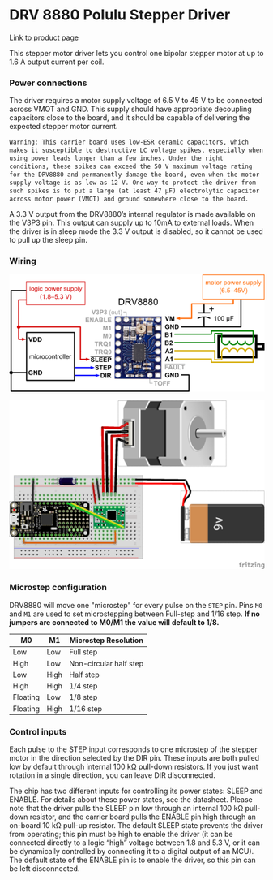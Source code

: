 # DRV 8880 Polulu Stepper Driver
[Link to product page](https://www.pololu.com/product/2971)

This stepper motor driver lets you control one bipolar stepper motor at up to 1.6 A output current per coil.

### Power connections
The driver requires a motor supply voltage of 6.5 V to 45 V to be connected across VMOT and GND. This supply should have appropriate decoupling capacitors close to the board, and it should be capable of delivering the expected stepper motor current.

```
Warning: This carrier board uses low-ESR ceramic capacitors, which makes it susceptible to destructive LC voltage spikes, especially when using power leads longer than a few inches. Under the right conditions, these spikes can exceed the 50 V maximum voltage rating for the DRV8880 and permanently damage the board, even when the motor supply voltage is as low as 12 V. One way to protect the driver from such spikes is to put a large (at least 47 µF) electrolytic capacitor across motor power (VMOT) and ground somewhere close to the board.
```

A 3.3 V output from the DRV8880’s internal regulator is made available on the V3P3 pin. This output can supply up to 10mA to external loads. When the driver is in sleep mode the 3.3 V output is disabled, so it cannot be used to pull up the sleep pin.

### Wiring

![Basic wiring diagram](DRV8880_basic_wiring.png)

![Breadboard wiring diagram](DRV8880_bb.png)

### Microstep configuration
DRV8880 will move one "microstep" for every pulse on the `STEP` pin. 
Pins `M0` and `M1` are used to set microstepping between Full-step and 1/16 step.
**If no jumpers are connected to M0/M1 the value will default to 1/8.**

| M0 | M1 | Microstep Resolution |
| --- | --- | --- |
| Low |Low | Full step |
| High | Low | Non-circular half step |
| Low | High | Half step |
| High | High | 1/4 step |
| Floating | Low | 1/8 step |
| Floating | High | 1/16 step |


### Control inputs
Each pulse to the STEP input corresponds to one microstep of the stepper motor in the direction selected by the DIR pin. These inputs are both pulled low by default through internal 100 kΩ pull-down resistors. If you just want rotation in a single direction, you can leave DIR disconnected.

The chip has two different inputs for controlling its power states: SLEEP and ENABLE. For details about these power states, see the datasheet. Please note that the driver pulls the SLEEP pin low through an internal 100 kΩ pull-down resistor, and the carrier board pulls the ENABLE pin high through an on-board 10 kΩ pull-up resistor. The default SLEEP state prevents the driver from operating; this pin must be high to enable the driver (it can be connected directly to a logic “high” voltage between 1.8 and 5.3 V, or it can be dynamically controlled by connecting it to a digital output of an MCU). The default state of the ENABLE pin is to enable the driver, so this pin can be left disconnected.
